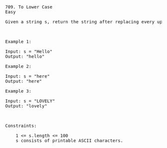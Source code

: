 <pre>
709. To Lower Case
Easy

Given a string s, return the string after replacing every uppercase letter with the same lowercase letter.

 

Example 1:

Input: s = "Hello"
Output: "hello"

Example 2:

Input: s = "here"
Output: "here"

Example 3:

Input: s = "LOVELY"
Output: "lovely"

 

Constraints:

    1 <= s.length <= 100
    s consists of printable ASCII characters.

</pre>
